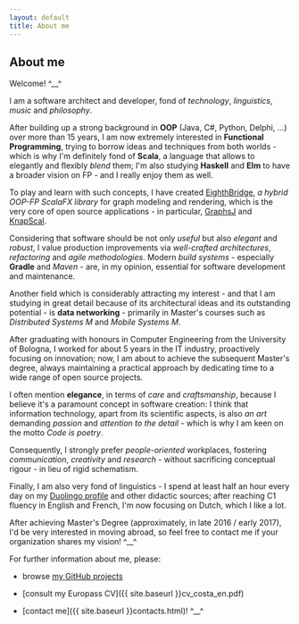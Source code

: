 ```yaml
---
layout: default
title: About me
---
```

## About me

Welcome! ^\_\_^

I am a software architect and developer, fond of *technology*, *linguistics*, *music* and *philosophy*.

After building up a strong background in **OOP** (Java, C#, Python, Delphi, ...) over more than 15 years, I am now extremely interested in **Functional Programming**, trying to borrow ideas and techniques from both worlds - which is why I'm definitely fond of **Scala**, a language that allows to elegantly and flexibly *blend* them; I'm also studying **Haskell** and **Elm** to have a broader vision on FP - and I really enjoy them as well.

To play and learn with such concepts, I have created [EighthBridge](https://github.com/giancosta86/EighthBridge), *a hybrid OOP-FP ScalaFX library* for graph modeling and rendering, which is the very core of open source applications - in particular, [GraphsJ](https://github.com/giancosta86/GraphsJ) and [KnapScal](https://github.com/giancosta86/KnapScal).

Considering that software should be not only *useful* but also *elegant* and *robust*, I value production improvements via *well-crafted architectures*, *refactoring* and *agile methodologies*. Modern *build systems* - especially **Gradle** and *Maven* - are, in my opinion, essential for software development and maintenance.

Another field which is considerably attracting my interest - and that I am studying in great detail because of its architectural ideas and its outstanding potential - is **data networking** - primarily in Master's courses such as *Distributed Systems M* and *Mobile Systems M*.

After graduating with honours in Computer Engineering from the University of Bologna, I worked for about 5 years in the IT industry, proactively focusing on innovation; now, I am about to achieve the subsequent Master's degree, always maintaining a practical approach by dedicating time to a wide range of open source projects.

I often mention **elegance**, in terms of *care* and *craftsmanship*, because I believe it's a paramount concept in software creation: I think that information technology, apart from its scientific aspects, is also *an art* demanding *passion* and *attention to the detail* - which is why I am keen on the motto *Code is poetry*.

Consequently, I strongly prefer *people-oriented* workplaces, fostering *communication*, *creativity* and *research* - without sacrificing conceptual rigour - in lieu of rigid schematism.

Finally, I am also very fond of linguistics - I spend at least half an hour every day on my [Duolingo profile](https://www.duolingo.com/giancosta86) and other didactic sources; after reaching C1 fluency in English and French, I'm now focusing on Dutch, which I like a lot.

After achieving Master's Degree (approximately, in late 2016 / early 2017), I'd be very interested in moving abroad, so feel free to contact me if your organization shares my vision! ^\_\_^


For further information about me, please:

* browse [my GitHub projects](https://github.com/giancosta86/)

* [consult my Europass CV]({{ site.baseurl }}cv_costa_en.pdf)

* [contact me]({{ site.baseurl }}contacts.html)! ^\_\_^
